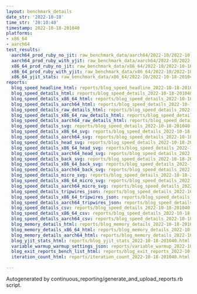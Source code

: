 ```yaml
---
layout: benchmark_details
date_str: '2022-10-18'
time_str: '20:10:40'
timestamp: 2022-10-18-201040
platforms:
- x86_64
- aarch64
test_results:
  aarch64_prod_ruby_no_jit: raw_benchmark_data/aarch64/2022-10/2022-10-18-201040_basic_benchmark_aarch64_prod_ruby_no_jit.json
  aarch64_prod_ruby_with_yjit: raw_benchmark_data/aarch64/2022-10/2022-10-18-201040_basic_benchmark_aarch64_prod_ruby_with_yjit.json
  x86_64_prod_ruby_no_jit: raw_benchmark_data/x86_64/2022-10/2022-10-18-201040_basic_benchmark_x86_64_prod_ruby_no_jit.json
  x86_64_prod_ruby_with_yjit: raw_benchmark_data/x86_64/2022-10/2022-10-18-201040_basic_benchmark_x86_64_prod_ruby_with_yjit.json
  x86_64_yjit_stats: raw_benchmark_data/x86_64/2022-10/2022-10-18-201040_basic_benchmark_x86_64_yjit_stats.json
reports:
  blog_speed_headline_html: reports/blog_speed_headline_2022-10-18-201040.html
  blog_speed_details_html: reports/blog_speed_details_2022-10-18-201040.html
  blog_speed_details_x86_64_html: reports/blog_speed_details_2022-10-18-201040.x86_64.html
  blog_speed_details_aarch64_html: reports/blog_speed_details_2022-10-18-201040.aarch64.html
  blog_speed_details_raw_details_html: reports/blog_speed_details_2022-10-18-201040.raw_details.html
  blog_speed_details_x86_64_raw_details_html: reports/blog_speed_details_2022-10-18-201040.x86_64.raw_details.html
  blog_speed_details_aarch64_raw_details_html: reports/blog_speed_details_2022-10-18-201040.aarch64.raw_details.html
  blog_speed_details_svg: reports/blog_speed_details_2022-10-18-201040.svg
  blog_speed_details_x86_64_svg: reports/blog_speed_details_2022-10-18-201040.x86_64.svg
  blog_speed_details_aarch64_svg: reports/blog_speed_details_2022-10-18-201040.aarch64.svg
  blog_speed_details_head_svg: reports/blog_speed_details_2022-10-18-201040.head.svg
  blog_speed_details_x86_64_head_svg: reports/blog_speed_details_2022-10-18-201040.x86_64.head.svg
  blog_speed_details_aarch64_head_svg: reports/blog_speed_details_2022-10-18-201040.aarch64.head.svg
  blog_speed_details_back_svg: reports/blog_speed_details_2022-10-18-201040.back.svg
  blog_speed_details_x86_64_back_svg: reports/blog_speed_details_2022-10-18-201040.x86_64.back.svg
  blog_speed_details_aarch64_back_svg: reports/blog_speed_details_2022-10-18-201040.aarch64.back.svg
  blog_speed_details_micro_svg: reports/blog_speed_details_2022-10-18-201040.micro.svg
  blog_speed_details_x86_64_micro_svg: reports/blog_speed_details_2022-10-18-201040.x86_64.micro.svg
  blog_speed_details_aarch64_micro_svg: reports/blog_speed_details_2022-10-18-201040.aarch64.micro.svg
  blog_speed_details_tripwires_json: reports/blog_speed_details_2022-10-18-201040.tripwires.json
  blog_speed_details_x86_64_tripwires_json: reports/blog_speed_details_2022-10-18-201040.x86_64.tripwires.json
  blog_speed_details_aarch64_tripwires_json: reports/blog_speed_details_2022-10-18-201040.aarch64.tripwires.json
  blog_speed_details_csv: reports/blog_speed_details_2022-10-18-201040.csv
  blog_speed_details_x86_64_csv: reports/blog_speed_details_2022-10-18-201040.x86_64.csv
  blog_speed_details_aarch64_csv: reports/blog_speed_details_2022-10-18-201040.aarch64.csv
  blog_memory_details_html: reports/blog_memory_details_2022-10-18-201040.html
  blog_memory_details_x86_64_html: reports/blog_memory_details_2022-10-18-201040.x86_64.html
  blog_memory_details_aarch64_html: reports/blog_memory_details_2022-10-18-201040.aarch64.html
  blog_yjit_stats_html: reports/blog_yjit_stats_2022-10-18-201040.html
  variable_warmup_warmup_settings_json: reports/variable_warmup_2022-10-18-201040.warmup_settings.json
  blog_exit_reports_bench_list_html: reports/blog_exit_reports_2022-10-18-201040.bench_list.html
  iteration_count_html: reports/iteration_count_2022-10-18-201040.html

---
```

Autogenerated by continuous_reporting/generate_and_upload_reports.rb script.
